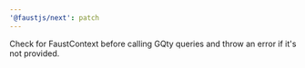 ```yaml
---
'@faustjs/next': patch
---
```


Check for FaustContext before calling GQty queries and throw an error if it's not provided.
